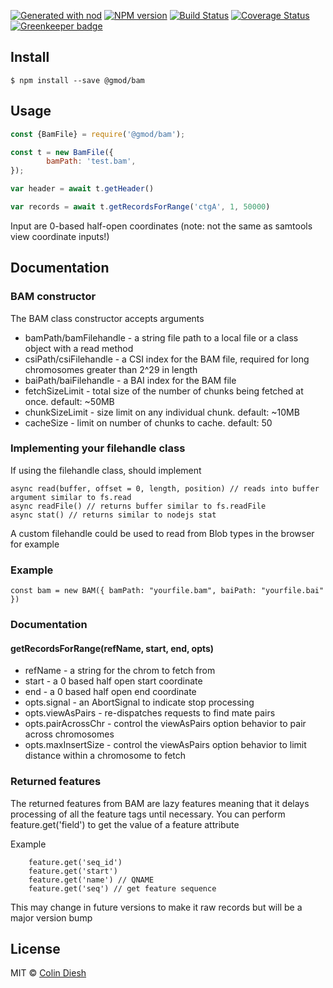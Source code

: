 [![Generated with nod](https://img.shields.io/badge/generator-nod-2196F3.svg?style=flat-square)](https://github.com/diegohaz/nod)
[![NPM version](https://img.shields.io/npm/v/@gmod/bam.svg?style=flat-square)](https://npmjs.org/package/@gmod/bam)
[![Build Status](https://img.shields.io/travis/GMOD/bam-js/master.svg?style=flat-square)](https://travis-ci.org/GMOD/bam-js)
[![Coverage Status](https://img.shields.io/codecov/c/github/GMOD/bam-js/master.svg?style=flat-square)](https://codecov.io/gh/GMOD/bam-js/branch/master)
[![Greenkeeper badge](https://badges.greenkeeper.io/GMOD/bam-js.svg)](https://greenkeeper.io/)


## Install

    $ npm install --save @gmod/bam

## Usage

```js
const {BamFile} = require('@gmod/bam');

const t = new BamFile({
		bamPath: 'test.bam',
});

var header = await t.getHeader()

var records = await t.getRecordsForRange('ctgA', 1, 50000)
```

Input are 0-based half-open coordinates (note: not the same as samtools view coordinate inputs!)

## Documentation


### BAM constructor


The BAM class constructor accepts arguments

* bamPath/bamFilehandle - a string file path to a local file or a class object with a read method
* csiPath/csiFilehandle - a CSI index for the BAM file, required for long chromosomes greater than 2^29 in length
* baiPath/baiFilehandle - a BAI index for the BAM file
* fetchSizeLimit - total size of the number of chunks being fetched at once. default: ~50MB
* chunkSizeLimit - size limit on any individual chunk. default: ~10MB
* cacheSize - limit on number of chunks to cache. default: 50

### Implementing your filehandle class

If using the filehandle class, should implement

    async read(buffer, offset = 0, length, position) // reads into buffer argument similar to fs.read
    async readFile() // returns buffer similar to fs.readFile
    async stat() // returns similar to nodejs stat

A custom filehandle could be used to read from Blob types in the browser for example

### Example

    const bam = new BAM({ bamPath: "yourfile.bam", baiPath: "yourfile.bai" })


### Documentation

#### getRecordsForRange(refName, start, end, opts)

* refName - a string for the chrom to fetch from
* start - a 0 based half open start coordinate
* end - a 0 based half open end coordinate
* opts.signal - an AbortSignal to indicate stop processing
* opts.viewAsPairs - re-dispatches requests to find mate pairs
* opts.pairAcrossChr - control the viewAsPairs option behavior to pair across chromosomes
* opts.maxInsertSize - control the viewAsPairs option behavior to limit distance within a chromosome to fetch


### Returned features

The returned features from BAM are lazy features meaning that it delays processing of all the feature tags until necessary. You can perform feature.get('field') to get the value of a feature attribute

Example

		feature.get('seq_id')
		feature.get('start')
		feature.get('name') // QNAME
		feature.get('seq') // get feature sequence

This may change in future versions to make it raw records but will be a major version bump

## License

MIT © [Colin Diesh](https://github.com/cmdcolin)
